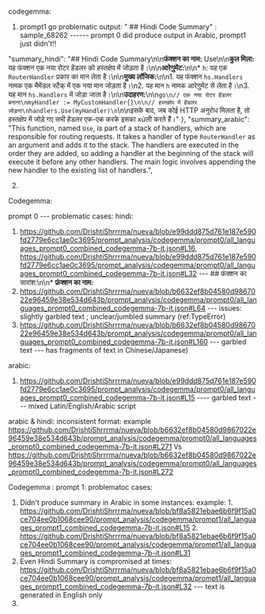 
codegemma:

1. prompt1 go problematic output: " ## Hindi Code Summary" : sample_68262  ------ prompt 0 did produce output in Arabic, prompt1 just didn't!!

"summary_hindi": "## Hindi Code Summary\n\n**फंक्शन का नाम:** Use\n\n**कुल मिला:** यह फंक्शन एक नया रोटर हेंडलर को हस्तक्षेप में जोड़ता है।\n\n**आरेग़ुमेंट:**\n\n* `h`: यह एक `RouterHandler` प्रकार का मान लेता है।\n\n**मुख्य लॉजिक:**\n\n1. यह फंक्शन `hs.Handlers` नामक एक मैमेंडल स्टैक् में एक नया मान जोड़ता है।\n2. यह मान `h` नामक आरेग़ुमेंट से लेता है।\n3. यह मान `hs.Handlers` में जोड़ा जाता है।\n\n**उदाहरण:**\n\n```go\n// एक नया रोटर हेंडलर बनाना\nmyHandler := MyCustomHandler{}\n\n// हस्तक्षेप में हेंडलर जोड़ना\nhandlers.Use(myHandler)\n```\n\nइसके बाद, जब कोई HTTP अनुरोध मिलता है, तो हस्तक्षेप में जोड़े गए सभी हेंडलर एक-एक करके इसका xửली करते हैं।<eos>"
  },
"summary_arabic": "This function, named `Use`, is part of a stack of handlers, which are responsible for routing requests. It takes a handler of type `RouterHandler` as an argument and adds it to the stack. The handlers are executed in the order they are added, so adding a handler at the beginning of the stack will execute it before any other handlers. The main logic involves appending the new handler to the existing list of handlers.<eos>",

2. 





Codegemma:

prompt 0 --- problematic cases:
hindi: 
1. https://github.com/DrishtiShrrrma/nueva/blob/e99ddd875d761e187e590fd2779e6cc1ae0c3695/prompt_analysis/codegemma/prompt0/all_languages_prompt0_combined_codegemma-7b-it.json#L16, https://github.com/DrishtiShrrrma/nueva/blob/e99ddd875d761e187e590fd2779e6cc1ae0c3695/prompt_analysis/codegemma/prompt0/all_languages_prompt0_combined_codegemma-7b-it.json#L32  --- ## फ़ंक्शन का सारांश:\n\n* **फ़ंक्शन का नाम:**
2. https://github.com/DrishtiShrrrma/nueva/blob/b6632ef8b04580d9867022e96459e38e534d643b/prompt_analysis/codegemma/prompt0/all_languages_prompt0_combined_codegemma-7b-it.json#L64 --- issues: slightly garbled text ; unclear/jumbled summary (ref:TypeError)
3.  https://github.com/DrishtiShrrrma/nueva/blob/b6632ef8b04580d9867022e96459e38e534d643b/prompt_analysis/codegemma/prompt0/all_languages_prompt0_combined_codegemma-7b-it.json#L160 --- garbled text --- has fragments of text in Chinese/Japanese) 

arabic: 
1. https://github.com/DrishtiShrrrma/nueva/blob/e99ddd875d761e187e590fd2779e6cc1ae0c3695/prompt_analysis/codegemma/prompt0/all_languages_prompt0_combined_codegemma-7b-it.json#L15 ---- garbled text --- mixed Latin/English/Arabic script

arabic & hindi:
inconsistent format: example https://github.com/DrishtiShrrrma/nueva/blob/b6632ef8b04580d9867022e96459e38e534d643b/prompt_analysis/codegemma/prompt0/all_languages_prompt0_combined_codegemma-7b-it.json#L271 Vs https://github.com/DrishtiShrrrma/nueva/blob/b6632ef8b04580d9867022e96459e38e534d643b/prompt_analysis/codegemma/prompt0/all_languages_prompt0_combined_codegemma-7b-it.json#L272



Codegemma : prompt 1: problematoc cases:

1. Didn't produce summary in Arabic in some instances: example: 1. https://github.com/DrishtiShrrrma/nueva/blob/bf8a5821ebae6b6f9f15a0ce704ee0b1068cee90/prompt_analysis/codegemma/prompt1/all_languages_prompt1_combined_codegemma-7b-it.json#L15 2. https://github.com/DrishtiShrrrma/nueva/blob/bf8a5821ebae6b6f9f15a0ce704ee0b1068cee90/prompt_analysis/codegemma/prompt1/all_languages_prompt1_combined_codegemma-7b-it.json#L31
2. Even Hindi Summary is compromised at times: https://github.com/DrishtiShrrrma/nueva/blob/bf8a5821ebae6b6f9f15a0ce704ee0b1068cee90/prompt_analysis/codegemma/prompt1/all_languages_prompt1_combined_codegemma-7b-it.json#L32 --- text is generated in English only
3. 

